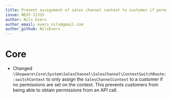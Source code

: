```yaml
---
title: Prevent assignment of sales channel context to customer if permissions are set
issue: NEXT-21315
author: Nils Evers
author_email: evers.nils@gmail.com
author_github: NilsEvers
---
```

# Core
* Changed `\Shopware\Core\System\SalesChannel\SalesChannel\ContextSwitchRoute::switchContext` to only assign the `SalesChannelContext` to a customer if no permissions are set on the context. This prevents customers from being able to obtain permissions from an API call. 
